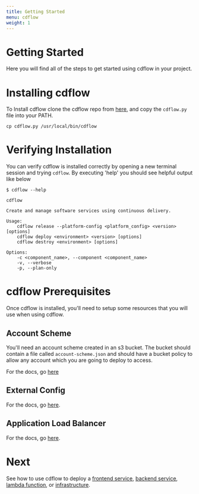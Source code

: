```yaml
---
title: Getting Started
menu: cdflow
weight: 1
---
```


# Getting Started

Here you will find all of the steps to get started using cdflow in your project.

# Installing cdflow

To Install cdflow clone the cdflow repo from [here](https://github.com/mergermarket/cdflow), and copy the `cdflow.py` file into your PATH.
```
cp cdflow.py /usr/local/bin/cdflow
```

# Verifying Installation

You can verify cdflow is installed correctly by opening a new terminal session and trying `cdflow`. By executing 'help' you should see helpful output like below

```
$ cdflow --help

cdflow

Create and manage software services using continuous delivery.

Usage:
    cdflow release --platform-config <platform_config> <version> [options]
    cdflow deploy <environment> <version> [options]
    cdflow destroy <environment> [options]

Options:
    -c <component_name>, --component <component_name>
    -v, --verbose
    -p, --plan-only
```

# cdflow Prerequisites

Once cdflow is installed, you'll need to setup some resources that you will use when using cdflow.

Account Scheme
--------------

You'll need an account scheme created in an s3 bucket. The bucket should contain a file called `account-scheme.json` and should have a bucket policy to allow any account which you are going to deploy to access.

For the docs, go [here](/full-documentation/account-scheme)

External Config
---------------

For the docs, go [here](/full-documentation/platform-config).

Application Load Balancer
-------------------------

For the docs, go [here](/full-documentation/ALB).

# Next

See how to use cdflow to deploy a [frontend service](setting-up-a-frontend-service), [backend service](setting-up-a-backend-service), [lambda function](setting-up-a-lambda-function), or [infrastructure](setting-up-infrastructure).